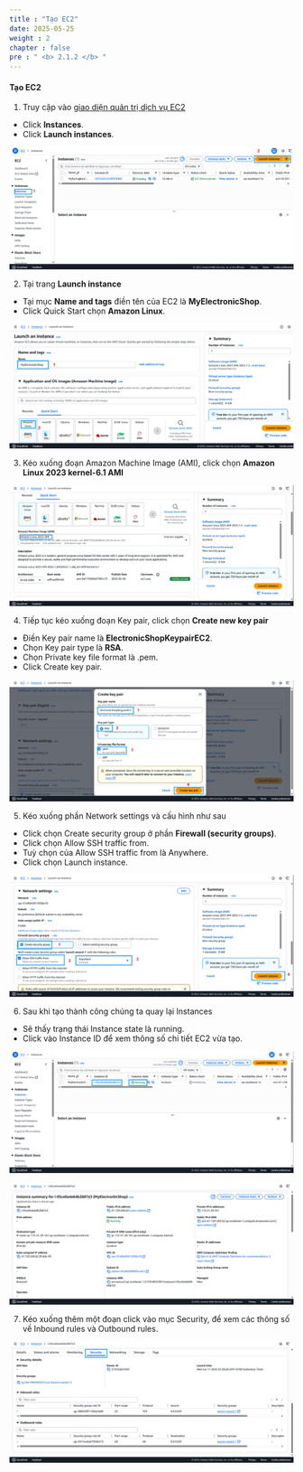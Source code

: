 ```yaml
---
title : "Tạo EC2"
date: 2025-05-25 
weight : 2
chapter : false
pre : " <b> 2.1.2 </b> "
---
```


#### Tạo EC2

1. Truy cập vào [giao diện quản trị dịch vụ EC2](console.aws.amazon.com/ec2/home)
  + Click **Instances**.
  + Click **Launch instances**.

![EC2](/images/2.prerequisite/003-createec2.png)

2. Tại trang **Launch instance**
  + Tại mục **Name and tags** điền tên của EC2 là **MyElectronicShop**.
  + Click Quick Start chọn **Amazon Linux**.
  
![EC2](/images/2.prerequisite/004-selectoptionec2.png)

3. Kéo xuống đoạn Amazon Machine Image (AMI), click chọn **Amazon Linux 2023 kernel-6.1 AMI**
  
![EC2](/images/2.prerequisite/005-selectoptionec2step1.png)

4. Tiếp tục kéo xuống đoạn Key pair, click chọn **Create new key pair**
  + Điền Key pair name là **ElectronicShopKeypairEC2**.
  + Chọn Key pair type là **RSA**.
  + Chọn Private key file format là .pem.
  + Click Create key pair.

![EC2](/images/2.prerequisite/006-selectoptionec2step2.png)

5. Kéo xuống phần Network settings và cấu hình như sau
  + Click chọn Create security group ở phần **Firewall (security groups)**.
  + Click chọn Allow SSH traffic from.
  + Tuỳ chọn của Allow SSH traffic from là Anywhere.
  + Click chọn Launch instance.
  
![EC2](/images/2.prerequisite/007-selectoptionec2step3.png)

6. Sau khi tạo thành công chúng ta quay lại Instances
  + Sẽ thấy trạng thái Instance state là running.
  + Click vào Instance ID để xem thông số chi tiết EC2 vừa tạo.
  
![EC2](/images/2.prerequisite/008-selectoptionec2step4.png)

![EC2](/images/2.prerequisite/009-selectoptionec2step5.png)

7. Kéo xuống thêm một đoạn click vào mục Security, để xem các thông số về Inbound rules và Outbound rules.

![EC2](/images/2.prerequisite/010-selectoptionec2step6.png)


